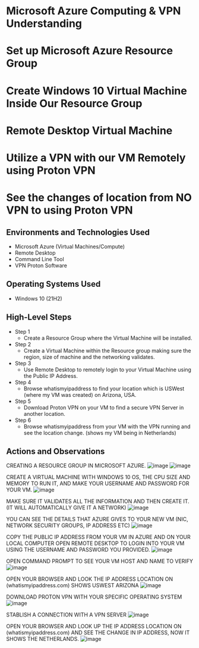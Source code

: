 # Microsoft Azure Computing & VPN Understanding
#
#
# Set up Microsoft Azure Resource Group
# Create Windows 10 Virtual Machine Inside Our Resource Group
# Remote Desktop Virtual Machine 
# Utilize a VPN with our VM Remotely using Proton VPN
# See the changes of location from NO VPN to using Proton VPN

<h2>Environments and Technologies Used</h2>

- Microsoft Azure (Virtual Machines/Compute)
- Remote Desktop
- Command Line Tool
- VPN Proton Software

<h2>Operating Systems Used </h2>

- Windows 10 (21H2)

<h2>High-Level Steps</h2>

- Step 1
  - Create a Resource Group where the Virtual Machine will be installed.
- Step 2
  - Create a Virtual Machine within the Resource group making sure the region, size of machine and the networking validates.
- Step 3
  - Use Remote Desktop to remotely login to your Virtual Machine using the Public IP Address.
- Step 4
  - Browse whatismyipaddress to find your location which is USWest (where my VM was created) on Arizona, USA.
- Step 5
  - Download Proton VPN on your VM to find a secure VPN Server in another location.
- Step 6
  - Browse whatismyipaddress from your VM with the VPN running and see the location change. (shows my VM being in Netherlands)

<h2>Actions and Observations</h2>

CREATING A RESOURCE GROUP IN MICROSOFT AZURE.
![image](https://github.com/JasonCIT/MicrosoftAzureComputing/assets/145295769/45abdb8b-db08-457c-8952-c27c659aea13)
![image](https://github.com/JasonCIT/MicrosoftAzureComputing/assets/145295769/18fd5851-30b4-4400-bcfa-e6f57b988cb9)

CREATE A VIRTUAL MACHINE WITH WINDOWS 10 OS, THE CPU SIZE AND MEMORY TO RUN IT, AND MAKE YOUR USERNAME AND PASSWORD FOR YOUR VM.
![image](https://github.com/JasonCIT/MicrosoftAzureComputing/assets/145295769/89657ce3-15f0-4db9-adb0-48caa2110863)

MAKE SURE IT VALIDATES ALL THE INFORMATION AND THEN CREATE IT. (IT WILL AUTOMATICALLY GIVE IT A NETWORK)
![image](https://github.com/JasonCIT/MicrosoftAzureComputing/assets/145295769/d2ae1424-3168-4aee-8b2d-b2a8e29ac9a1)

YOU CAN SEE THE DETAILS THAT AZURE GIVES TO YOUR NEW VM (NIC, NETWORK SECURITY GROUPS, IP ADDRESS ETC)
![image](https://github.com/JasonCIT/MicrosoftAzureComputing/assets/145295769/051ca282-48d1-49e6-a4b8-48d0c193a8ff)

COPY THE PUBLIC IP ADDRESS FROM YOUR VM IN AZURE AND ON YOUR LOCAL COMPUTER OPEN REMOTE DESKTOP TO LOGIN INTO YOUR VM USING THE USERNAME AND PASSWORD YOU PROVIDED.
![image](https://github.com/JasonCIT/MicrosoftAzureComputing/assets/145295769/54f1b974-dc9c-4c7c-aed0-b27490ec3358)

OPEN COMMAND PROMPT TO SEE YOUR VM HOST AND NAME TO VERIFY
![image](https://github.com/JasonCIT/MicrosoftAzureComputing/assets/145295769/727ae620-91fe-4b26-b4a6-1f2735fe01fd)

OPEN YOUR BROWSER AND LOOK THE IP ADDRESS LOCATION ON (whatismyipaddress.com) SHOWS USWEST ARIZONA
![image](https://github.com/JasonCIT/MicrosoftAzureComputing/assets/145295769/62d754a1-a11b-4db3-9a18-9e706cb476d1)

DOWNLOAD PROTON VPN WITH YOUR SPECIFIC OPERATING SYSTEM
![image](https://github.com/JasonCIT/MicrosoftAzureComputing/assets/145295769/0018ccbf-2309-44f2-870a-88ebecda63b2)

STABLISH A CONNECTION WITH A VPN SERVER 
![image](https://github.com/JasonCIT/MicrosoftAzureComputing/assets/145295769/94caf404-1c57-4150-b32d-30f7f4f5a845)

OPEN YOUR BROWSER AND LOOK UP THE IP ADDRESS LOCATION ON (whatismyipaddress.com) AND SEE THE CHANGE IN IP ADDRESS, NOW IT SHOWS THE NETHERLANDS.
![image](https://github.com/JasonCIT/MicrosoftAzureComputing/assets/145295769/560a9898-4a08-42e3-96bc-ad061e18b78a)

